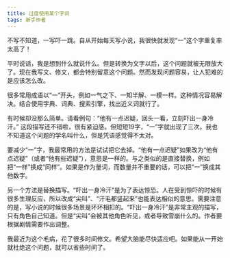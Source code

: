 ```yaml
---
title: 过度使用某个字词
tags: 新手作者
---
```



不写不知道，一写吓一跳。自从开始每天写小说，我很快就发现“一”这个字重复率太高了！

平时说话，我是想到什么就说什么。但是转换为文字以后，这个问题就被无限放大了。现在我写文、修文，都会特别留意这个问题。然而发现问题容易，让人犯难的是应该怎么改。
<!--more-->

很多常用成语以“一”开头，例如一气之下、一知半解、一模一样。这种情况容易解决。结合使用字典、词典、搜索引擎，找出近义词就行了。

有时候却没那么简单。请看例句：“他有一点迟疑，回头一看，立刻吓出一身冷汗。” 这段描写还不错啦，很有紧迫感。但短短19字，“一”字就出现了三次。我也不知道这个问题的学名叫什么，但是凭语感觉得不太对。

要减少“一”字，我最常用的方法是试试把它去掉。“他有一点迟疑”如果改为“他有点迟疑”（或者“他有些迟疑”），意思是一样的。与之类似的是直接替换，例如把“一样”换成“同样”。如果是作为量词，而数量并不重要的话，可以把“一”换成其他数字。

另一个方法是替换描写。“吓出一身冷汗”是为了表达惊恐。人在受到惊吓的时候有很多生理反应，所以改成“尖叫”、“汗毛都竖起来”也能表达相似的意思。需要注意的是，写小说的时候很多场景是环环相扣的。“吓出一身冷汗”是非常主观的描写，只有角色自己知道。但是“尖叫”会被其他角色听见，或者导致雪崩什么的。作者要根据剧情需要作出调整。

我最近为这个毛病，花了很多时间修文。希望大脑能尽快适应吧。如果能从一开始就杜绝这个问题，就可以省些时间了。
